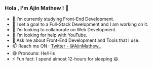 ### Hola , I'm Ajin Mathew ! 👋

- 🔭 I’m currently studying Front-End Development.
- 🌱 I set a goal to a Full-Stack Development and I am working on it.
- 👯 I’m looking to collaborate on Web Development.
- 🤔 I’m looking for help with YouTube.
- 💬 Ask me about Front-End Development and Tools that I use.
- 📫 Reach me ON : [Twitter - @AjinMathew_](https://twitter.com/AjinMathew_)
- 😄 Pronouns: He/His
- ⚡ Fun fact: I spend almost 12-hours for sleeping 😄.

